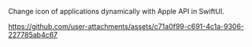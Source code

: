 Change icon of applications dynamically with Apple API in SwiftUI.

https://github.com/user-attachments/assets/c71a0f99-c691-4c1a-9306-227785ab4c67

